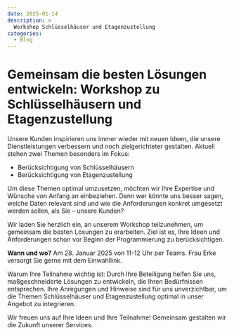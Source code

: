 ```yaml
---
date: 2025-01-14
description: >
  Workshop Schlüsselhäuser und Etagenzustellung
categories:
  - Blog
---
```


# Gemeinsam die besten Lösungen entwickeln: Workshop zu Schlüsselhäusern und Etagenzustellung

Unsere Kunden inspirieren uns immer wieder mit neuen Ideen, die unsere Dienstleistungen verbessern und noch zielgerichteter gestalten. Aktuell stehen zwei Themen besonders im Fokus:

- Berücksichtigung von Schlüsselhäusern
- Berücksichtigung von Etagenzustellung

<!-- more -->
Um diese Themen optimal umzusetzen, möchten wir Ihre Expertise und Wünsche von Anfang an einbeziehen. Denn wer könnte uns besser sagen, welche Daten relevant sind und wie die Anforderungen konkret umgesetzt werden sollen, als Sie – unsere Kunden?

Wir laden Sie herzlich ein, an unserem Workshop teilzunehmen, um gemeinsam die besten Lösungen zu erarbeiten. Ziel ist es, Ihre Ideen und Anforderungen schon vor Beginn der Programmierung zu berücksichtigen.

**Wann und wo?**
Am 28. Januar 2025 von 11-12 Uhr per Teams. Frau Erke versorgt Sie gerne mit dem Einwahllink.

Warum Ihre Teilnahme wichtig ist:
Durch Ihre Beteiligung helfen Sie uns, maßgeschneiderte Lösungen zu entwickeln, die Ihren Bedürfnissen entsprechen. Ihre Anregungen und Hinweise sind für uns unverzichtbar, um die Themen Schlüsselhäuser und Etagenzustellung optimal in unser Angebot zu integrieren.

Wir freuen uns auf Ihre Ideen und Ihre Teilnahme! Gemeinsam gestalten wir die Zukunft unserer Services.
